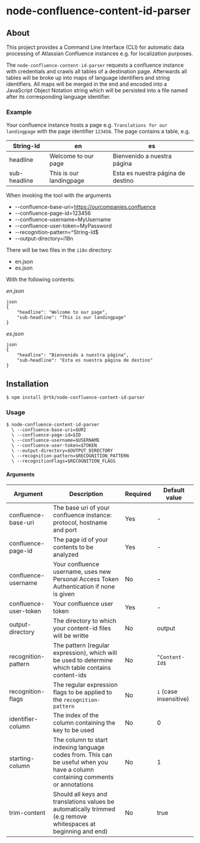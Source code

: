 # node-confluence-content-id-parser

## About

This project provides a Command Line Interface (CLI) for automatic data processing
of Atlassian Confluence instances e.g. for localization purposes.

The `node-confluence-content-id-parser` requests a confluence instance with
credentials and crawls all tables of a destination page. Afterwards all tables
will be broke up into maps of language identifiers and string identifiers. All
maps will be merged in the end and encoded into a JavaScript Object Notation
string which will be persisted into a file named after its corresponding
language identifier.

### Example

Your confluence instance hosts a page e.g. `Translations for our landingpage`
with the page identifier `123456`. The page contains a table, e.g.

| String-Id    | en                      | es                                |
| ------------ | ----------------------- | --------------------------------- |
| headline     | Welcome to our page     | Bienvenido a nuestra página       |
| sub-headline | This is our landingpage | Esta es nuestra página de destino |

When invoking the tool with the arguments

-   --confluence-base-uri=https://ourcompanies.confluence
-   --confluence-page-id=123456
-   --confluence-username=MyUsername
-   --confluence-user-token=MyPassword
-   --recognition-pattern=^String-Id$
-   --output-directory=i18n

There will be two files in the `i18n` directory:

-   en.json
-   es.json

With the following contents:

_en.json_

```
json
{
    "headline": "Welcome to our page",
    "sub-headline": "This is our landingpage"
}
```

_es.json_

```
json
{
    "headline": "Bienvenido a nuestra página",
    "sub-headline": "Esta es nuestra página de destino"
}
```

## Installation

```shell
$ npm install @rtk/node-confluence-content-id-parser
```

### Usage

```shell
$ node-confluence-content-id-parser
  \ --confluence-base-uri=$URI
  \ --confluence-page-id=$ID
  \ --confluence-username=$USERNAME
  \ --confluence-user-token=$TOKEN
  \ --output-directory=$OUTPUT_DIRECTORY
  \ --recognition-pattern=$RECOGNITION_PATTERN
  \ --recognitionFlags=$RECOGNITION_FLAGS
```

#### Arguments

| Argument              | Description                                                                                                                    | Required | Default value          |
| --------------------- | ------------------------------------------------------------------------------------------------------------------------------ | -------- | ---------------------- |
| confluence-base-uri   | The base uri of your confluence instance: protocol, hostname and port                                                          | Yes      | -                      |
| confluence-page-id    | The page id of your contents to be analyzed                                                                                    | Yes      | -                      |
| confluence-username   | Your confluence username, uses new Personal Access Token Authentication if none is given                                       | No       | -                      |
| confluence-user-token | Your confluence user token                                                                                                     | Yes      | -                      |
| output-directory      | The directory to which your content-id files will be writte                                                                    | No       | output                 |
| recognition-pattern   | The pattern (regular expression), which will be used to determine which table contains content-ids                             | No       | `^Content-Id$`         |
| recognition-flags     | The regular expression flags to be applied to the `recognition-pattern`                                                        | No       | `i` (case insensitive) |
| identifier-column     | The index of the column containing the key to be used                                                                          | No       | 0                      |
| starting-column       | The column to start indexing language codes from. This can be useful when you have a column containing comments or annotations | No       | 1                      |
| trim-content          | Should all keys and translations values be automatically trimmed (e.g remove whitespaces at beginning and end)                 | No       | true                   |
